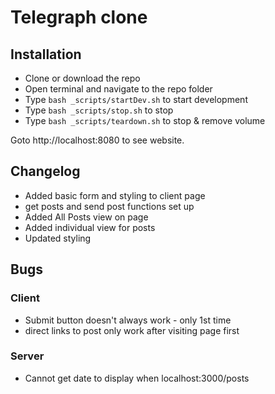 # Telegraph clone

## Installation
- Clone or download the repo
- Open terminal and navigate to the repo folder 
- Type `bash _scripts/startDev.sh` to start development
- Type `bash _scripts/stop.sh` to stop
- Type `bash _scripts/teardown.sh` to stop & remove volume

Goto http://localhost:8080 to see website. 

## Changelog
- Added basic form and styling to client page
- get posts and send post functions set up
- Added All Posts view on page
- Added individual view for posts
- Updated styling

## Bugs
### Client
- Submit button doesn't always work - only 1st time
- direct links to post only work after visiting page first

### Server
- Cannot get date to display when localhost:3000/posts